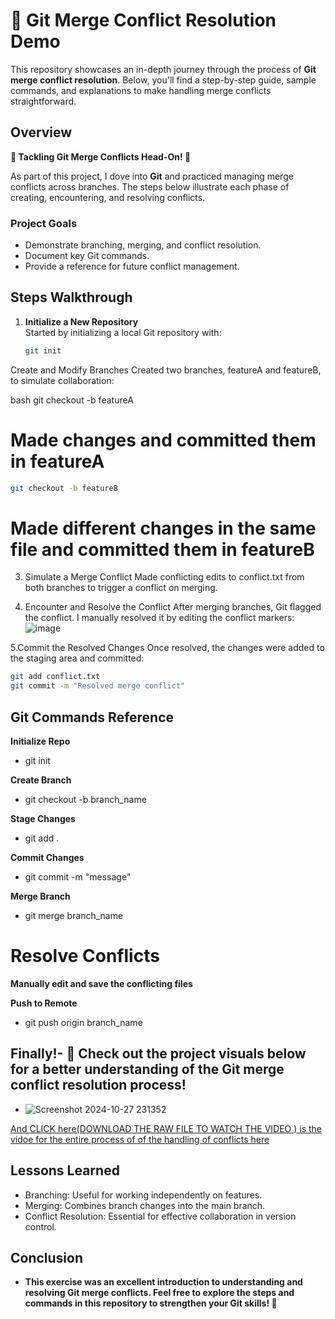 # 🚀 Git Merge Conflict Resolution Demo

This repository showcases an in-depth journey through the process of **Git merge conflict resolution**. Below, you'll find a step-by-step guide, sample commands, and explanations to make handling merge conflicts straightforward. 

## Overview

**🎯 Tackling Git Merge Conflicts Head-On! 🎯**

As part of this project, I dove into **Git** and practiced managing merge conflicts across branches. The steps below illustrate each phase of creating, encountering, and resolving conflicts.

### Project Goals

- Demonstrate branching, merging, and conflict resolution.
- Document key Git commands.
- Provide a reference for future conflict management.

## Steps Walkthrough

1. **Initialize a New Repository**  
   Started by initializing a local Git repository with:
   ```bash
   git init

Create and Modify Branches
Created two branches, featureA and featureB, to simulate collaboration:

bash
git checkout -b featureA
# Made changes and committed them in featureA
```bash
git checkout -b featureB
```
# Made different changes in the same file and committed them in featureB

3. Simulate a Merge Conflict
Made conflicting edits to conflict.txt from both branches to trigger a conflict on merging.

4. Encounter and Resolve the Conflict
After merging branches, Git flagged the conflict. I manually resolved it by editing the conflict markers:
![image](https://github.com/user-attachments/assets/b5247ba4-a30f-4eb1-9ced-026a9606dbf3)


5.Commit the Resolved Changes
Once resolved, the changes were added to the staging area and committed:

```bash
git add conflict.txt
git commit -m "Resolved merge conflict"
```



## Git Commands Reference

**Initialize Repo**
- git init

**Create Branch**
- git checkout -b branch_name

**Stage Changes**
- git add .

**Commit Changes**
- git commit -m "message"

**Merge Branch**
- git merge branch_name

# Resolve Conflicts
 **Manually edit and save the conflicting files**

**Push to Remote**
- git push origin branch_name

## Finally!- 👀 Check out the project visuals below for a better understanding of the Git merge conflict resolution process!
 -  ![Screenshot 2024-10-27 231352](https://github.com/user-attachments/assets/0f3311e0-2920-41a9-ae40-c40534fe6265)
  
 [And CLICK here(DOWNLOAD THE RAW FILE TO WATCH THE VIDEO ) is the vidoe for the entire process of of the handling of conflicts here ](https://github.com/Rjesh2006/-__Git_Merge_Conflict_Resolution_Demo/blob/main/git-bash-conflict-s-handling_bg.mp4)

## Lessons Learned
-  Branching: Useful for working independently on features.
-   Merging: Combines branch changes into the main branch.
-   Conflict Resolution: Essential for effective collaboration in version control.



## Conclusion
- **This exercise was an excellent introduction to understanding and resolving Git merge conflicts. Feel free to explore the steps and commands in this repository to strengthen your Git skills! 🌟**
